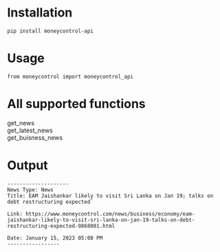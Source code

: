 # Installation
`pip install moneycontrol-api`<br>
# Usage
`from moneycontrol import moneycontrol_api`<br>

# All supported functions
get_news<br>
get_latest_news<br>
get_buisness_news

# Output
```
--------------------
News Type: News
Title: EAM Jaishankar likely to visit Sri Lanka on Jan 19; talks on debt restructuring expected`

Link: https://www.moneycontrol.com/news/business/economy/eam-jaishankar-likely-to-visit-sri-lanka-on-jan-19-talks-on-debt-restructuring-expected-9868001.html 

Date: January 15, 2023 05:08 PM
-----------------
```
